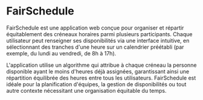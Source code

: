 # FairSchedule

FairSchedule est une application web conçue pour organiser et répartir équitablement des créneaux horaires parmi plusieurs participants. Chaque utilisateur peut renseigner ses disponibilités via une interface intuitive, en sélectionnant des tranches d'une heure sur un calendrier préétabli (par exemple, du lundi au vendredi, de 8h à 17h).

L'application utilise un algorithme qui attribue à chaque créneau la personne disponible ayant le moins d'heures déjà assignées, garantissant ainsi une répartition équilibrée des heures entre tous les utilisateurs. FairSchedule est idéale pour la planification d'équipes, la gestion de disponibilités ou tout autre contexte nécessitant une organisation équitable du temps.
